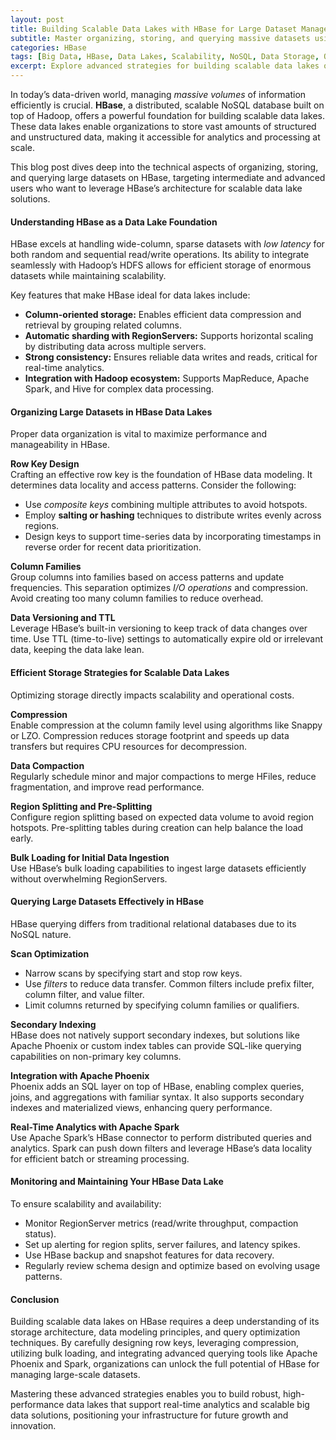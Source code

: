 ```yaml
---
layout: post
title: Building Scalable Data Lakes with HBase for Large Dataset Management
subtitle: Master organizing, storing, and querying massive datasets using HBase for scalable data lakes
categories: HBase
tags: [Big Data, HBase, Data Lakes, Scalability, NoSQL, Data Storage, Query Optimization]
excerpt: Explore advanced strategies for building scalable data lakes on HBase, focusing on efficient data organization, storage techniques, and powerful querying methods for managing large datasets.
---
```

In today’s data-driven world, managing *massive volumes* of information efficiently is crucial. **HBase**, a distributed, scalable NoSQL database built on top of Hadoop, offers a powerful foundation for building scalable data lakes. These data lakes enable organizations to store vast amounts of structured and unstructured data, making it accessible for analytics and processing at scale.

This blog post dives deep into the technical aspects of organizing, storing, and querying large datasets on HBase, targeting intermediate and advanced users who want to leverage HBase’s architecture for scalable data lake solutions.

#### Understanding HBase as a Data Lake Foundation

HBase excels at handling wide-column, sparse datasets with *low latency* for both random and sequential read/write operations. Its ability to integrate seamlessly with Hadoop’s HDFS allows for efficient storage of enormous datasets while maintaining scalability.

Key features that make HBase ideal for data lakes include:

- **Column-oriented storage:** Enables efficient data compression and retrieval by grouping related columns.
- **Automatic sharding with RegionServers:** Supports horizontal scaling by distributing data across multiple servers.
- **Strong consistency:** Ensures reliable data writes and reads, critical for real-time analytics.
- **Integration with Hadoop ecosystem:** Supports MapReduce, Apache Spark, and Hive for complex data processing.

#### Organizing Large Datasets in HBase Data Lakes

Proper data organization is vital to maximize performance and manageability in HBase.

**Row Key Design**  
Crafting an effective row key is the foundation of HBase data modeling. It determines data locality and access patterns. Consider the following:

- Use *composite keys* combining multiple attributes to avoid hotspots.
- Employ **salting or hashing** techniques to distribute writes evenly across regions.
- Design keys to support time-series data by incorporating timestamps in reverse order for recent data prioritization.

**Column Families**  
Group columns into families based on access patterns and update frequencies. This separation optimizes *I/O operations* and compression. Avoid creating too many column families to reduce overhead.

**Data Versioning and TTL**  
Leverage HBase’s built-in versioning to keep track of data changes over time. Use TTL (time-to-live) settings to automatically expire old or irrelevant data, keeping the data lake lean.

#### Efficient Storage Strategies for Scalable Data Lakes

Optimizing storage directly impacts scalability and operational costs.

**Compression**  
Enable compression at the column family level using algorithms like Snappy or LZO. Compression reduces storage footprint and speeds up data transfers but requires CPU resources for decompression.

**Data Compaction**  
Regularly schedule minor and major compactions to merge HFiles, reduce fragmentation, and improve read performance.

**Region Splitting and Pre-Splitting**  
Configure region splitting based on expected data volume to avoid region hotspots. Pre-splitting tables during creation can help balance the load early.

**Bulk Loading for Initial Data Ingestion**  
Use HBase’s bulk loading capabilities to ingest large datasets efficiently without overwhelming RegionServers.

#### Querying Large Datasets Effectively in HBase

HBase querying differs from traditional relational databases due to its NoSQL nature.

**Scan Optimization**  
- Narrow scans by specifying start and stop row keys.
- Use *filters* to reduce data transfer. Common filters include prefix filter, column filter, and value filter.
- Limit columns returned by specifying column families or qualifiers.

**Secondary Indexing**  
HBase does not natively support secondary indexes, but solutions like Apache Phoenix or custom index tables can provide SQL-like querying capabilities on non-primary key columns.

**Integration with Apache Phoenix**  
Phoenix adds an SQL layer on top of HBase, enabling complex queries, joins, and aggregations with familiar syntax. It also supports secondary indexes and materialized views, enhancing query performance.

**Real-Time Analytics with Apache Spark**  
Use Apache Spark’s HBase connector to perform distributed queries and analytics. Spark can push down filters and leverage HBase’s data locality for efficient batch or streaming processing.

#### Monitoring and Maintaining Your HBase Data Lake

To ensure scalability and availability:

- Monitor RegionServer metrics (read/write throughput, compaction status).
- Set up alerting for region splits, server failures, and latency spikes.
- Use HBase backup and snapshot features for data recovery.
- Regularly review schema design and optimize based on evolving usage patterns.

#### Conclusion

Building scalable data lakes on HBase requires a deep understanding of its storage architecture, data modeling principles, and query optimization techniques. By carefully designing row keys, leveraging compression, utilizing bulk loading, and integrating advanced querying tools like Apache Phoenix and Spark, organizations can unlock the full potential of HBase for managing large-scale datasets.

Mastering these advanced strategies enables you to build robust, high-performance data lakes that support real-time analytics and scalable big data solutions, positioning your infrastructure for future growth and innovation.
